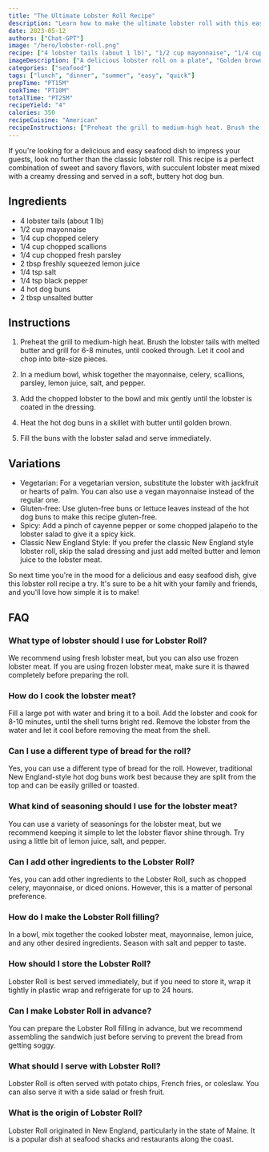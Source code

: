 ```yaml
---
title: "The Ultimate Lobster Roll Recipe"
description: "Learn how to make the ultimate lobster roll with this easy and delicious recipe that will impress your guests and make them ask for seconds!"
date: 2023-05-12
authors: ["Chat-GPT"]
image: "/hero/lobster-roll.png"
recipe: ["4 lobster tails (about 1 lb)", "1/2 cup mayonnaise", "1/4 cup chopped celery", "1/4 cup chopped scallions", "1/4 cup chopped fresh parsley", "2 tbsp freshly squeezed lemon juice", "1/4 tsp salt", "1/4 tsp black pepper", "4 hot dog buns", "2 tbsp unsalted butter"]
imageDescription: ["A delicious lobster roll on a plate", "Golden brown hot dog buns stuffed with lobster meat", "A creamy and flavorful lobster salad"]
categories: ["seafood"]
tags: ["lunch", "dinner", "summer", "easy", "quick"]
prepTime: "PT15M"
cookTime: "PT10M"
totalTime: "PT25M"
recipeYield: "4"
calories: 350
recipeCuisine: "American"
recipeInstructions: ["Preheat the grill to medium-high heat. Brush the lobster tails with melted butter and grill for 6-8 minutes, until cooked through. Let it cool and chop into bite-size pieces.", "In a medium bowl, whisk together the mayonnaise, celery, scallions, parsley, lemon juice, salt, and pepper.", "Add the chopped lobster to the bowl and mix gently until the lobster is coated in the dressing.", "Heat the hot dog buns in a skillet with butter until golden brown.", "Fill the buns with the lobster salad and serve immediately."]
---
```


If you're looking for a delicious and easy seafood dish to impress your guests, look no further than the classic lobster roll. This recipe is a perfect combination of sweet and savory flavors, with succulent lobster meat mixed with a creamy dressing and served in a soft, buttery hot dog bun. 

## Ingredients

- 4 lobster tails (about 1 lb)
- 1/2 cup mayonnaise
- 1/4 cup chopped celery
- 1/4 cup chopped scallions
- 1/4 cup chopped fresh parsley
- 2 tbsp freshly squeezed lemon juice
- 1/4 tsp salt
- 1/4 tsp black pepper
- 4 hot dog buns
- 2 tbsp unsalted butter

## Instructions

1. Preheat the grill to medium-high heat. Brush the lobster tails with melted butter and grill for 6-8 minutes, until cooked through. Let it cool and chop into bite-size pieces.

2. In a medium bowl, whisk together the mayonnaise, celery, scallions, parsley, lemon juice, salt, and pepper.

3. Add the chopped lobster to the bowl and mix gently until the lobster is coated in the dressing.

4. Heat the hot dog buns in a skillet with butter until golden brown.

5. Fill the buns with the lobster salad and serve immediately.

## Variations

- Vegetarian: For a vegetarian version, substitute the lobster with jackfruit or hearts of palm. You can also use a vegan mayonnaise instead of the regular one.
- Gluten-free: Use gluten-free buns or lettuce leaves instead of the hot dog buns to make this recipe gluten-free.
- Spicy: Add a pinch of cayenne pepper or some chopped jalapeño to the lobster salad to give it a spicy kick.
- Classic New England Style: If you prefer the classic New England style lobster roll, skip the salad dressing and just add melted butter and lemon juice to the lobster meat.

So next time you're in the mood for a delicious and easy seafood dish, give this lobster roll recipe a try. It's sure to be a hit with your family and friends, and you'll love how simple it is to make!

## FAQ

### What type of lobster should I use for Lobster Roll?

We recommend using fresh lobster meat, but you can also use frozen lobster meat. If you are using frozen lobster meat, make sure it is thawed completely before preparing the roll.

### How do I cook the lobster meat?

Fill a large pot with water and bring it to a boil. Add the lobster and cook for 8-10 minutes, until the shell turns bright red. Remove the lobster from the water and let it cool before removing the meat from the shell.

### Can I use a different type of bread for the roll?

Yes, you can use a different type of bread for the roll. However, traditional New England-style hot dog buns work best because they are split from the top and can be easily grilled or toasted.

### What kind of seasoning should I use for the lobster meat?

You can use a variety of seasonings for the lobster meat, but we recommend keeping it simple to let the lobster flavor shine through. Try using a little bit of lemon juice, salt, and pepper.

### Can I add other ingredients to the Lobster Roll?

Yes, you can add other ingredients to the Lobster Roll, such as chopped celery, mayonnaise, or diced onions. However, this is a matter of personal preference.

### How do I make the Lobster Roll filling?

In a bowl, mix together the cooked lobster meat, mayonnaise, lemon juice, and any other desired ingredients. Season with salt and pepper to taste.

### How should I store the Lobster Roll?

Lobster Roll is best served immediately, but if you need to store it, wrap it tightly in plastic wrap and refrigerate for up to 24 hours.

### Can I make Lobster Roll in advance?

You can prepare the Lobster Roll filling in advance, but we recommend assembling the sandwich just before serving to prevent the bread from getting soggy.

### What should I serve with Lobster Roll?

Lobster Roll is often served with potato chips, French fries, or coleslaw. You can also serve it with a side salad or fresh fruit.

### What is the origin of Lobster Roll?

Lobster Roll originated in New England, particularly in the state of Maine. It is a popular dish at seafood shacks and restaurants along the coast.